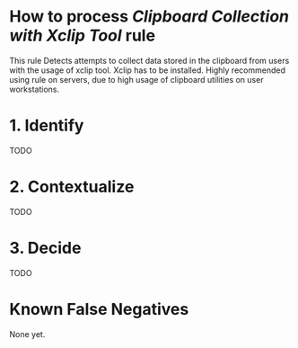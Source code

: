 # How to process *Clipboard Collection with Xclip Tool* rule
This rule Detects attempts to collect data stored in the clipboard from users with the usage of xclip tool. Xclip has to be installed. Highly recommended using rule on servers, due to high usage of clipboard utilities on user workstations.

# 1. Identify
TODO

# 2. Contextualize
TODO

# 3. Decide
TODO

# Known False Negatives
None yet.
